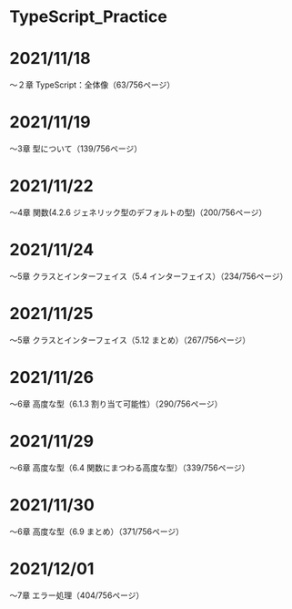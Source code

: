 # TypeScript_Practice

# 2021/11/18
〜２章 TypeScript：全体像（63/756ページ）

# 2021/11/19
〜3章 型について（139/756ページ）

# 2021/11/22
〜4章 関数(4.2.6 ジェネリック型のデフォルトの型)（200/756ページ）

# 2021/11/24
〜5章 クラスとインターフェイス（5.4 インターフェイス）（234/756ページ）

# 2021/11/25
〜5章 クラスとインターフェイス（5.12 まとめ）（267/756ページ）

# 2021/11/26
〜6章 高度な型（6.1.3 割り当て可能性）（290/756ページ）

# 2021/11/29
〜6章 高度な型（6.4 関数にまつわる高度な型）（339/756ページ）

# 2021/11/30
〜6章 高度な型（6.9 まとめ）（371/756ページ）

# 2021/12/01
〜7章 エラー処理（404/756ページ）

